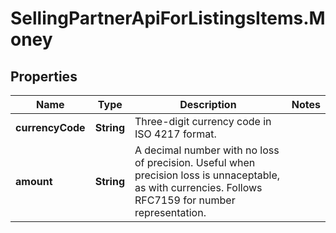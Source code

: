 # SellingPartnerApiForListingsItems.Money

## Properties

Name | Type | Description | Notes
------------ | ------------- | ------------- | -------------
**currencyCode** | **String** | Three-digit currency code in ISO 4217 format. | 
**amount** | **String** | A decimal number with no loss of precision. Useful when precision loss is unnaceptable, as with currencies. Follows RFC7159 for number representation. | 


